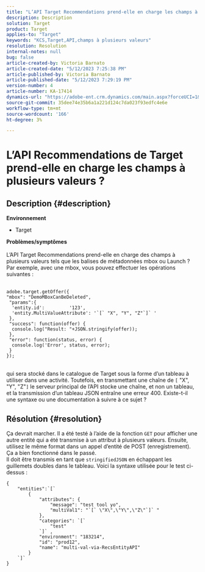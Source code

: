 ```yaml
---
title: "L’API Target Recommendations prend-elle en charge les champs à plusieurs valeurs ?"
description: Description
solution: Target
product: Target
applies-to: "Target"
keywords: "KCS,Target,API,champs à plusieurs valeurs"
resolution: Resolution
internal-notes: null
bug: false
article-created-by: Victoria Barnato
article-created-date: "5/12/2023 7:25:38 PM"
article-published-by: Victoria Barnato
article-published-date: "5/12/2023 7:29:19 PM"
version-number: 4
article-number: KA-17414
dynamics-url: "https://adobe-ent.crm.dynamics.com/main.aspx?forceUCI=1&pagetype=entityrecord&etn=knowledgearticle&id=8526cec3-faf0-ed11-8849-6045bd006ce9"
source-git-commit: 35dee74e35b6a1a221d124c7da023f93edfc4e6e
workflow-type: tm+mt
source-wordcount: '166'
ht-degree: 3%

---
```


# L’API Recommendations de Target prend-elle en charge les champs à plusieurs valeurs ?

## Description {#description}

<b>Environnement</b>
- Target


<b>Problèmes/symptômes</b>
<br><br>L’API Target Recommendations prend-elle en charge des champs à plusieurs valeurs tels que les balises de métadonnées mbox ou Launch ? Par exemple, avec une mbox, vous pouvez effectuer les opérations suivantes :<br><br>

```
adobe.target.getOffer({
"mbox": "DemoMBoxCanBeDeleted",
 "params":{
  'entity.id':         '123',   
  'entity.MultiValueAttribute': '`[` "X", "Y", "Z"`]` '
 },
 "success": function(offer) {
  console.log("Result: "+JSON.stringify(offer));
 },
 "error": function(status, error) {
  console.log('Error', status, error);
 }
});
```

<br>qui sera stocké dans le catalogue de Target sous la forme d’un tableau à utiliser dans une activité. Toutefois, en transmettant une chaîne de `[` &quot;X&quot;, &quot;Y&quot;, &quot;Z&quot;`]`  le serveur principal de l’API stocke une chaîne, et non un tableau, et la transmission d’un tableau JSON entraîne une erreur 400. Existe-t-il une syntaxe ou une documentation à suivre à ce sujet ?

## Résolution {#resolution}


Ça devrait marcher. Il a été testé à l’aide de la fonction `GET` pour afficher une autre entité qui a été transmise à un attribut à plusieurs valeurs. Ensuite, utilisez le même format dans un appel d’entité de POST (enregistrement). Ça a bien fonctionné dans le passé.
<br>Il doit être transmis en tant que `stringifiedJSON` en échappant les guillemets doubles dans le tableau. Voici la syntaxe utilisée pour le test ci-dessus :<br>

```
{
    "entities":`[` 
        {
            "attributes": {
                "message": "test tool yo",
                "multiVal1": "`[` \"X\",\"Y\",\"Z\"`]` "
            },
            "categories": `[` 
                "test"
            `]` ,
            "environment": "183214",
            "id": "prod12",
            "name": "multi-val-via-RecsEntityAPI"
        }
    `]` 
}
```

